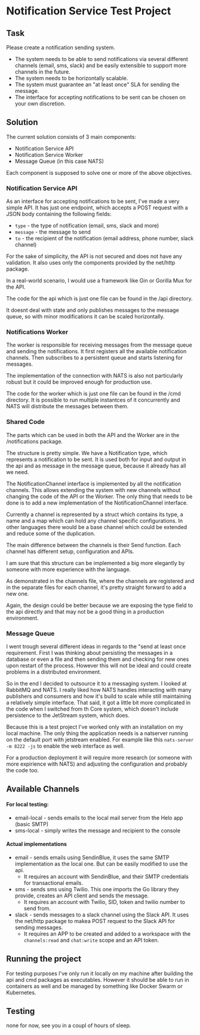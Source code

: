 # Notification Service Test Project

## Task 

Please create a notification sending system.
 - The system needs to be able to send notifications via several different channels (email, sms, slack) and be easily extensible to support more channels in the future.
 - The system needs to be horizontally scalable.
 - The system must guarantee an "at least once" SLA for sending the message.
 - The interface for accepting notifications to be sent can be chosen on your own discretion.

## Solution

The current solution consists of 3 main components:
 - Notification Service API
 - Notification Service Worker
 - Message Queue (in this case NATS)

Each component is supposed to solve one or more of the above objectives.

### Notification Service API

As an interface for accepting notifications to be sent, I've made a very simple API. 
It has just one endpoint, which accepts a POST request with a JSON body containing the following fields:
 - `type` - the type of notification (email, sms, slack and more)
 - `message` - the message to send
 - `to` - the recipient of the notification (email address, phone number, slack channel)

For the sake of simplicity, the API is not secured and does not have any validation.
It also uses only the components provided by the net/http package.

In a real-world scenario, I would use a framework like Gin or Gorilla Mux for the API.

The code for the api which is just one file can be found in the /api directory.

It doesnt deal with state and only publishes messages to the message queue, so with minor modifications it can be scaled horizontally.

### Notifications Worker

The worker is responsible for receiving messages from the message queue and sending the notifications.
It first registers all the available notification channels. 
Then subscribes to a persistent queue and starts listening for messages.

The implementation of the connection with NATS is also not particularly robust but it could be improved enough for production use. 

The code for the worker which is just one file can be found in the /cmd directory.
It is possible to run multiple instantces of it concurrently and NATS will distribute the messages between them.

### Shared Code

The parts which can be used in both the API and the Worker are in the /notifications package.

The structure is pretty simple. 
We have a Notification type, which represents a notification to be sent.
It is used both for input and output in the api and as message in the message queue, because it already has all we need. 

The NotificationChannel interface is implemented by all the notification channels.
This allows extending the system with new channels without changing the code of the API or the Worker.
The only thing that needs to be done is to add a new implementation of the NotificationChannel interface.

Currently a channel is represented by a struct which contains its type, a name and a map which can hold any channel specific configurations. 
In other languages there would be a base channel which could be extended and reduce some of the duplication. 

The main difference between the channels is their Send function. 
Each channel has different setup, configuration and APIs. 

I am sure that this structure can be implemented a big more elegantly by someone with more experience with the language.

As demonstrated in the channels file, where the channels are registered and in the separate files for each channel, 
it's pretty straight forward to add a new one. 

Again, the design could be better because we are exposing the type field to the api directly and that may not be a good thing in a production environment.

### Message Queue

I went trough several different ideas in regards to the "send at least once requirement. 
First I was thinking about persisting the messages in a database or even a file and then sending them and checking for new ones upon restart of the process. 
However this will not be ideal and could create problems in a distributed environment. 

So in the end I decided to outsource it to a messaging system. 
I looked at RabbitMQ and NATS. I really liked how NATS handles interacting with many publishers and consumers and how it's build to scale while still maintaining a relatively simple interface. 
That said, it got a little bit more complicated in the code when I switched from th Core system, which doesn't include persistence
to the JetStream system, which does. 

Because this is a test project I've worked only with an installation on my local machine.
The only thing the application needs is a natserver running on the default port with jetstream enabled.
For example like this `nats-server -m 8222 -js` to enable the web interface as well.

For a production deployment it will require more research (or someone with more expirience with NATS) and adjusting the configuration and probably the code too. 

## Available Channels 

#### For local testing: 
 - email-local - sends emails to the local mail server from the Helo app (basic SMTP)
 - sms-local - simply writes the message and recipient to the console

#### Actual implementations
 - email - sends emails using SendinBlue, it uses the same SMTP implementation as the local one. But can be easily modified to use the api. 
   - It requires an account with SendinBlue, and their SMTP credentials for transactional emails.
 - sms - sends sms using Twilio. This one imports the Go library they provide, creates an API client and sends the message.
   - It requires an account with Twilio, SID, token and twilio number to send from.
 - slack - sends messages to a slack channel using the Slack API. It uses the net/http package to makea POST request to the Slack API for sending messages.
   - It requires an APP to be created and added to a workspace with the `channels:read` and `chat:write` scope and an API token. 

## Running the project

For testing purposes I've only run it locally on my machine after building the api and cmd packages as executables.
However it should be able to run in containers as well and be managed by something like Docker Swarm or Kubernetes.

## Testing

none for now, see you in a coupl of hours of sleep. 